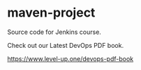 # maven-project
Source code for Jenkins course.

Check out our Latest DevOps PDF book.

https://www.level-up.one/devops-pdf-book



